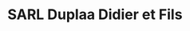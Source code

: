 ---
title: "SARL Duplaa Didier et Fils"
url: /navarrenx/sarl-duplaa-didier-et-fils/
shop: agraire
---